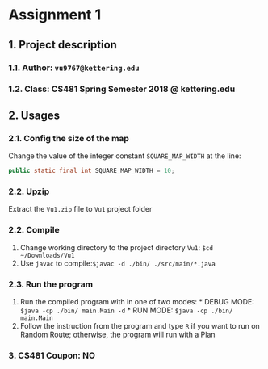 # Assignment 1
## 1. Project description
###   1.1. Author: `vu9767@kettering.edu`
###   1.2. Class: CS481 Spring Semester 2018 @ kettering.edu
## 2. Usages
###   2.1. Config the size of the map
Change the value of the integer constant `SQUARE_MAP_WIDTH` at the line:
```java
public static final int SQUARE_MAP_WIDTH = 10;
```
###   2.2. Upzip
Extract the `Vu1.zip` file to `Vu1` project folder
###   2.2. Compile
1. Change working directory to the project directory `Vu1`: `$cd ~/Downloads/Vu1`
2. Use `javac` to compile:`$javac -d ./bin/ ./src/main/*.java`

###   2.3. Run the program
  1. Run the compiled program with in one of two modes:
    * DEBUG MODE: `$java -cp ./bin/ main.Main -d`
    * RUN MODE: `$java -cp ./bin/ main.Main`
  2. Follow the instruction from the program and type `R` if you want to run on Random Route; otherwise, the program will run with a Plan

### 3. CS481 Coupon: NO
